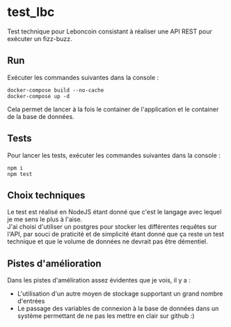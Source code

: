 # test_lbc

Test technique pour Leboncoin consistant à réaliser une API REST pour exécuter un fizz-buzz.

## Run

Exécuter les commandes suivantes dans la console :

```console
docker-compose build --no-cache
docker-compose up -d
```

Cela permet de lancer à la fois le container de l'application et le container de la base de données.

## Tests

Pour lancer les tests, exécuter les commandes suivantes dans la console :

```console
npm i
npm test
```

## Choix techniques

Le test est réalisé en NodeJS étant donné que c'est le langage avec lequel je me sens le plus à l'aise.  
J'ai choisi d'utiliser un postgres pour stocker les différentes requêtes sur l'API, par souci de praticité et de simplicité étant donné que ça reste un test technique et que le volume de données ne devrait pas être démentiel.

## Pistes d'amélioration

Dans les pistes d'améliration assez évidentes que je vois, il y a :

- L'utilisation d'un autre moyen de stockage supportant un grand nombre d'entrées
- Le passage des variables de connexion à la base de données dans un système permettant de ne pas les mettre en clair sur github :)
